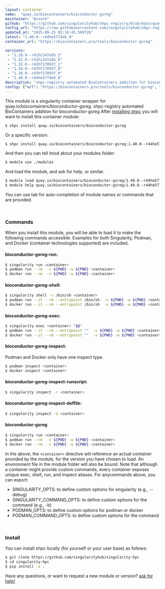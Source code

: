 ```yaml
---
layout: container
name:  "quay.io/biocontainers/bioconductor-gsreg"
maintainer: "@vsoch"
github: "https://github.com/singularityhub/shpc-registry/blob/main/quay.io/biocontainers/bioconductor-gsreg/container.yaml"
config_url: "https://raw.githubusercontent.com/singularityhub/shpc-registry/main/quay.io/biocontainers/bioconductor-gsreg/container.yaml"
updated_at: "2025-09-25 03:16:45.509726"
latest: "1.40.0--r44he5774e6_0"
container_url: "https://biocontainers.pro/tools/bioconductor-gsreg"

versions:
 - "1.28.0--r41hc247a5b_2"
 - "1.32.0--r42hc247a5b_0"
 - "1.32.0--r42hf17093f_1"
 - "1.34.0--r43hf17093f_0"
 - "1.36.0--r43hf17093f_0"
 - "1.40.0--r44he5774e6_0"
description: "shpc-registry automated BioContainers addition for bioconductor-gsreg"
config: {"url": "https://biocontainers.pro/tools/bioconductor-gsreg", "maintainer": "@vsoch", "description": "shpc-registry automated BioContainers addition for bioconductor-gsreg", "latest": {"1.40.0--r44he5774e6_0": "sha256:bea8d08802b9188c97ac0730318dd0bdc37c913490e7487cbc9bb352221c01e6"}, "tags": {"1.28.0--r41hc247a5b_2": "sha256:50ed50eb3483a52e3fd877bcfd73859ec4f8c6aa1718089beea50f3534603651", "1.32.0--r42hc247a5b_0": "sha256:6432bc6a893aba262d70bd6525104760f32db4efc24d2a983eb2bcbf906dfdd8", "1.32.0--r42hf17093f_1": "sha256:509fa975e29593b1b28e62057d02e87b70a8137610e6e1db64593bbdc4705988", "1.34.0--r43hf17093f_0": "sha256:37daa1fcfcbf0f7642a7f28a4cb49cd698666294514c609801ae3585ec5fdac0", "1.36.0--r43hf17093f_0": "sha256:c15341035910d79271a6246a61c347512b178a0c7d2b3d5b6534d172e29a9463", "1.40.0--r44he5774e6_0": "sha256:bea8d08802b9188c97ac0730318dd0bdc37c913490e7487cbc9bb352221c01e6"}, "docker": "quay.io/biocontainers/bioconductor-gsreg"}
---
```


This module is a singularity container wrapper for quay.io/biocontainers/bioconductor-gsreg.
shpc-registry automated BioContainers addition for bioconductor-gsreg
After [installing shpc](#install) you will want to install this container module:


```bash
$ shpc install quay.io/biocontainers/bioconductor-gsreg
```

Or a specific version:

```bash
$ shpc install quay.io/biocontainers/bioconductor-gsreg:1.40.0--r44he5774e6_0
```

And then you can tell lmod about your modules folder:

```bash
$ module use ./modules
```

And load the module, and ask for help, or similar.

```bash
$ module load quay.io/biocontainers/bioconductor-gsreg/1.40.0--r44he5774e6_0
$ module help quay.io/biocontainers/bioconductor-gsreg/1.40.0--r44he5774e6_0
```

You can use tab for auto-completion of module names or commands that are provided.

<br>

### Commands

When you install this module, you will be able to load it to make the following commands accessible.
Examples for both Singularity, Podman, and Docker (container technologies supported) are included.

#### bioconductor-gsreg-run:

```bash
$ singularity run <container>
$ podman run --rm  -v ${PWD} -w ${PWD} <container>
$ docker run --rm  -v ${PWD} -w ${PWD} <container>
```

#### bioconductor-gsreg-shell:

```bash
$ singularity shell -s /bin/sh <container>
$ podman run --it --rm --entrypoint /bin/sh  -v ${PWD} -w ${PWD} <container>
$ docker run --it --rm --entrypoint /bin/sh  -v ${PWD} -w ${PWD} <container>
```

#### bioconductor-gsreg-exec:

```bash
$ singularity exec <container> "$@"
$ podman run --it --rm --entrypoint ""  -v ${PWD} -w ${PWD} <container> "$@"
$ docker run --it --rm --entrypoint ""  -v ${PWD} -w ${PWD} <container> "$@"
```

#### bioconductor-gsreg-inspect:

Podman and Docker only have one inspect type.

```bash
$ podman inspect <container>
$ docker inspect <container>
```

#### bioconductor-gsreg-inspect-runscript:

```bash
$ singularity inspect -r <container>
```

#### bioconductor-gsreg-inspect-deffile:

```bash
$ singularity inspect -d <container>
```



#### bioconductor-gsreg

```bash
$ singularity run <container>
$ podman run --rm  -v ${PWD} -w ${PWD} <container>
$ docker run --rm  -v ${PWD} -w ${PWD} <container>
```


In the above, the `<container>` directive will reference an actual container provided
by the module, for the version you have chosen to load. An environment file in the
module folder will also be bound. Note that although a container
might provide custom commands, every container exposes unique exec, shell, run, and
inspect aliases. For anycommands above, you can export:

 - SINGULARITY_OPTS: to define custom options for singularity (e.g., --debug)
 - SINGULARITY_COMMAND_OPTS: to define custom options for the command (e.g., -b)
 - PODMAN_OPTS: to define custom options for podman or docker
 - PODMAN_COMMAND_OPTS: to define custom options for the command

<br>

### Install

You can install shpc locally (for yourself or your user base) as follows:

```bash
$ git clone https://github.com/singularityhub/singularity-hpc
$ cd singularity-hpc
$ pip install -e .
```

Have any questions, or want to request a new module or version? [ask for help!](https://github.com/singularityhub/singularity-hpc/issues)